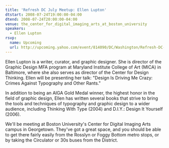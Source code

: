 ```yaml
---
title: 'Refresh DC July Meetup: Ellen Lupton'
dtstart: 2008-07-24T19:00:00-04:00
dtend: 2008-07-24T20:00:00-04:00
venue: the_center_for_digital_imaging_arts_at_boston_university
speakers:
  - Ellen Lupton
rsvp:
  name: Upcoming
  url: http://upcoming.yahoo.com/event/814090/DC/Washington/Refresh-DC-July-Meetup-Ellen-Lupton/The-Center-for-Digital-Imaging-Arts-at-Boston-University/
---
```


Ellen Lupton is a writer, curator, and graphic designer. She is director of the Graphic Design MFA program at Maryland Institute College of Art (MICA) in Baltimore, where she also serves as director of the Center for Design Thinking. Ellen will be presenting her talk: "Design Is Driving Me Crazy: Crimes Against Typography and Other Rants."

In addition to being an AIGA Gold Medal winner, the highest honor in the field of graphic design, Ellen has written several books that strive to bring the tools and techniques of typography and graphic design to a wider audience, including Thinking With Type (2004) and D.I.Y.: Design It Yourself (2006).

We'll be meeting at Boston University's Center for Digital Imaging Arts campus in Georgetown. They've got a great space, and you should be able to get there fairly easily from the Rosslyn or Foggy Bottom metro stops, or by taking the Circulator or 30s buses from the District.